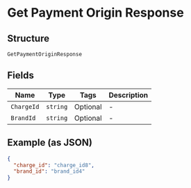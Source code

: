 
# Get Payment Origin Response

## Structure

`GetPaymentOriginResponse`

## Fields

| Name | Type | Tags | Description |
|  --- | --- | --- | --- |
| `ChargeId` | `string` | Optional | - |
| `BrandId` | `string` | Optional | - |

## Example (as JSON)

```json
{
  "charge_id": "charge_id8",
  "brand_id": "brand_id4"
}
```

